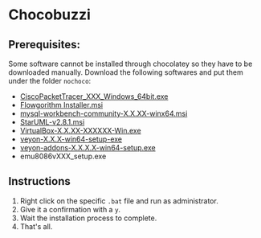 # Chocobuzzi

## Prerequisites:
Some software cannot be installed through chocolatey so they have to be downloaded manually.
Download the following softwares and put them under the folder `nochoco`:
 - [CiscoPacketTracer_XXX_Windows_64bit.exe](https://www.netacad.com/portal/resources/packet-tracer)
 - [Flowgorithm Installer.msi](http://www.flowgorithm.org/download/)
 - [mysql-workbench-community-X.X.XX-winx64.msi](https://dev.mysql.com/downloads/workbench/)
 - [StarUML-v2.8.1.msi](https://staruml.io/download/)
 - [VirtualBox-X.X.XX-XXXXXX-Win.exe](https://www.virtualbox.org/wiki/Downloads)
 - [veyon-X.X.X-win64-setup-exe](https://github.com/veyon/veyon/releases)
 - [veyon-addons-X.X.X.X-win64-setup.exe](https://github.com/veyon/addons/releases)
 - emu8086vXXX_setup.exe


## Instructions
1. Right click on the specific `.bat` file and run as administrator.
2. Give it a confirmation with a `y`.
3. Wait the installation process to complete.
4. That's all.
